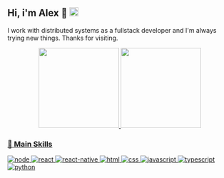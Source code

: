 ## Hi, i'm Alex 👋 <img src="https://images.emojiterra.com/twitter/v13.0/512px/1f1e7-1f1f7.png" width="20">

I work with distributed systems as a fullstack developer and I'm always trying new things. Thanks for visiting.

<div align="center">
  <a href="https://github.com/AlexJPereira">
  <img height="180em" src="https://github-readme-stats.vercel.app/api?username=alexjpereira&show_icons=true&theme=nightowl&include_all_commits=true&count_private=true"/>
  <img height="180em" src="https://github-readme-stats.vercel.app/api/top-langs/?username=alexjpereira&layout=compact&langs_count=7&theme=nightowl"/>
</div>
  
### 🚀 Main Skills
  ![node](https://img.shields.io/badge/Node.js-43853D?style=for-the-badge&logo=node.js&logoColor=white)
  ![react](https://img.shields.io/badge/React-20232A?style=for-the-badge&logo=react&logoColor=61DAFB)
  ![react-native](https://img.shields.io/badge/React_Native-20232A?style=for-the-badge&logo=react&logoColor=61DAFB)
  ![html](https://img.shields.io/badge/HTML5-E34F26?style=for-the-badge&logo=html5&logoColor=white)
  ![css](	https://img.shields.io/badge/CSS3-1572B6?style=for-the-badge&logo=css3&logoColor=white)
  ![javascript](https://img.shields.io/badge/JavaScript-F7DF1E?style=for-the-badge&logo=javascript&logoColor=black)
  ![typescript](https://img.shields.io/badge/TypeScript-007ACC?style=for-the-badge&logo=typescript&logoColor=white)
  ![python](https://img.shields.io/badge/Python-3776AB?style=for-the-badge&logo=python&logoColor=white)
